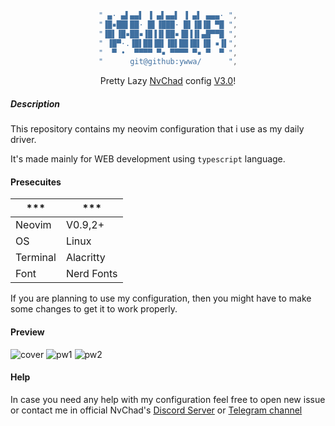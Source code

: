 <div align="center">

```lua
" ▄· ▄▌▄▄▌ ▐ ▄▌▄▄▌ ▐ ▄▌ ▄▄▄· ",
"▐█▪██▌██· █▌▐███· █▌▐█▐█ ▀█ ",
"▐█▌▐█▪██▪▐█▐▐▌██▪▐█▐▐▌▄█▀▀█ ",
" ▐█▀·.▐█▌██▐█▌▐█▌██▐█▌▐█ ▪▐▌",
"  ▀ •  ▀▀▀▀ ▀▪ ▀▀▀▀ ▀▪ ▀  ▀ ",
"      git@github:ywwa/      ",
```

Pretty Lazy
<a href="https://github.com/NvChad/NvChad">NvChad</a>
config
<a href="https://ywwa.github.io">V3.0</a>!

</div>

##### Description
This repository contains my neovim configuration that i use as my daily driver.

It's made mainly for WEB development using `typescript` language.

#### Presecuites
|    ***    |    ***      |
|---------- | ----------- |
| Neovim    | V0.9,2+     |
| OS        | Linux       |
| Terminal  | Alacritty   |
| Font      | Nerd Fonts  |

If you are planning to use my configuration, then you might have to make some changes to get it to work properly.

#### Preview
![cover](./img/cover.png)
![pw1](./img/pw1.png)
![pw2](./img/pw2.png)

#### Help
In case you need any help with my configuration feel free to open new issue or contact me in official NvChad's <a href="https://discord.com/invite/gADmkJb9Fb">Discord Server</a> or <a href="https://t.me/nvchad_tg">Telegram channel</a>
